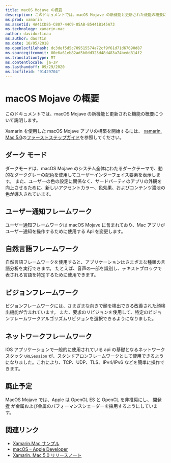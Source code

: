 ```yaml
---
title: macOS Mojave の概要
description: このドキュメントでは、macOS Mojave の新機能と更新された機能の概要について説明します。
ms.prod: xamarin
ms.assetid: 4A41CD85-C807-44C9-85AB-B5441B145A73
ms.technology: xamarin-mac
author: davidortinau
ms.author: daortin
ms.date: 10/05/2018
ms.openlocfilehash: dc3def5d5c709515574a72cf9f61d71d67690d87
ms.sourcegitcommit: 00e6a61eb82ad5b0dd323d48d483a74bedd814f2
ms.translationtype: MT
ms.contentlocale: ja-JP
ms.lasthandoff: 09/29/2020
ms.locfileid: "91429704"
---
```

# <a name="introduction-to-macos-mojave"></a>macOS Mojave の概要

このドキュメントでは、macOS Mojave の新機能と更新された機能の概要について説明します。

Xamarin を使用した macOS Mojave アプリの構築を開始するには、 [xamarin. Mac 5.0](https://github.com/xamarin/release-notes-archive/blob/master/release-notes/mac/xamarin.mac_5/xamarin.mac_5.0.md)の[ファーストステップガイド](~/mac/platform/introduction-to-macos-mojave/get-started.md)を参照してください。

## <a name="dark-mode"></a>ダーク モード

ダークモードは、macOS Mojave のシステム全体にわたるダークテーマで、動的なダークグレーの配色を使用してユーザーインターフェイス要素を表示します。 また、ユーザーの色の設定に関係なく、サードパーティのアプリの外観を向上させるために、新しいアクセントカラー、色効果、およびコンテンツ濃淡の色が導入されています。

## <a name="user-notifications-framework"></a>ユーザー通知フレームワーク

ユーザー通知フレームワークは macOS Mojave に含まれており、Mac アプリがユーザー通知を操作するために使用する Api を変更します。

## <a name="natural-language-framework"></a>自然言語フレームワーク

自然言語フレームワークを使用すると、アプリケーションはさまざまな種類の言語分析を実行できます。 たとえば、音声の一部を識別し、テキストブロックで表される言語を特定するために使用できます。

## <a name="vision-framework"></a>ビジョンフレームワーク

ビジョンフレームワークには、さまざまな向きで顔を検出できる改善された顔検出機能が含まれています。 また、要求のリビジョンを使用して、特定のビジョンフレームワークアルゴリズムリビジョンを選択できるようになりました。

## <a name="network-framework"></a>ネットワークフレームワーク

IOS アプリケーションで一般的に使用されている api の基礎となるネットワークスタック `URLSession` が、スタンドアロンフレームワークとして使用できるようになりました。これにより、TCP、UDP、TLS、IPv4/IPv6 などを簡単に操作できます。

## <a name="deprecations"></a>廃止予定

MacOS Mojave では、Apple は OpenGL ES と OpenCL を非推奨にし、 [開発者](https://developer.apple.com/macos/whats-new/) が金属および金属のパフォーマンスシェーダーを採用するようにしています。

## <a name="related-links"></a>関連リンク

- [Xamarin.Mac サンプル](/samples/browse/?products=xamarin&term=Xamarin.Mac)
- [macOS – Apple Developer](https://developer.apple.com/macos/)
- [Xamarin. Mac 5.0 リリースノート](/xamarin/mac/release-notes/5/5.0/)